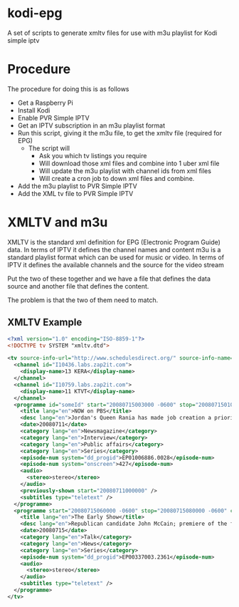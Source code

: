 kodi-epg
======
A set of scripts to generate xmltv files for use with m3u playlist for Kodi simple iptv


Procedure
======
The procedure for doing this is as follows
* Get a Raspberry Pi
* Install Kodi
* Enable PVR Simple IPTV
* Get an IPTV subscription in an m3u playlist format
* Run this script, giving it the m3u file, to get the xmltv file (required for EPG)
  * The script will
    * Ask you which tv listings you require
    * Will download those xml files and combine into 1 uber xml file
    * Will update the m3u playlist with channel ids from xml files
    * Will create a cron job to down xml files and combine.
* Add the m3u playlist to PVR Simple IPTV
* Add the XML tv file to PVR Simple IPTV

XMLTV and m3u
======
XMLTV is the standard xml definition for EPG (Electronic Program Guide) data. In terms of IPTV it defines the channel names and content
m3u is a standard playlist format which can be used for music or video. In terms of IPTV it defines the available channels and the source for the video stream

Put the two of these together and we have a file that defines the data source and another file that defines the content.

The problem is that the two of them need to match.

XMLTV Example
------
```xml
<?xml version="1.0" encoding="ISO-8859-1"?>
<!DOCTYPE tv SYSTEM "xmltv.dtd">

<tv source-info-url="http://www.schedulesdirect.org/" source-info-name="Schedules Direct" generator-info-name="XMLTV/$Id: tv_grab_na_dd.in,v 1.70 2008/03/03 15:21:41 rmeden Exp $" generator-info-url="http://www.xmltv.org/">
  <channel id="I10436.labs.zap2it.com">
    <display-name>13 KERA</display-name>
  </channel>
  <channel id="I10759.labs.zap2it.com">
    <display-name>11 KTVT</display-name>
  </channel>
  <programme id="someId" start="20080715003000 -0600" stop="20080715010000 -0600" channel="I10436.labs.zap2it.com">
    <title lang="en">NOW on PBS</title>
    <desc lang="en">Jordan's Queen Rania has made job creation a priority to help curb the staggering unemployment rates among youths in the Middle East.</desc>
    <date>20080711</date>
    <category lang="en">Newsmagazine</category>
    <category lang="en">Interview</category>
    <category lang="en">Public affairs</category>
    <category lang="en">Series</category>
    <episode-num system="dd_progid">EP01006886.0028</episode-num>
    <episode-num system="onscreen">427</episode-num>
    <audio>
      <stereo>stereo</stereo>
    </audio>
    <previously-shown start="20080711000000" />
    <subtitles type="teletext" />
  </programme>
  <programme start="20080715060000 -0600" stop="20080715080000 -0600" channel="I10759.labs.zap2it.com">
    <title lang="en">The Early Show</title>
    <desc lang="en">Republican candidate John McCain; premiere of the film "The Dark Knight."</desc>
    <date>20080715</date>
    <category lang="en">Talk</category>
    <category lang="en">News</category>
    <category lang="en">Series</category>
    <episode-num system="dd_progid">EP00337003.2361</episode-num>
    <audio>
      <stereo>stereo</stereo>
    </audio>
    <subtitles type="teletext" />
  </programme>
</tv>
```